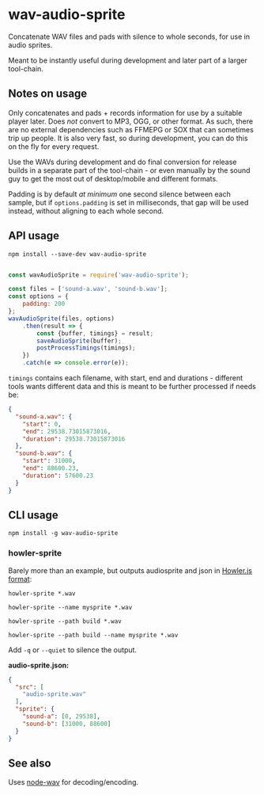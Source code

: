 # wav-audio-sprite

Concatenate WAV files and pads with silence to whole seconds, for use in audio sprites.

Meant to be instantly useful during development and later part of a larger tool-chain.

## Notes on usage

Only concatenates and pads + records information for use by a suitable player later. Does *not* convert to MP3, OGG, or other format. As such, there are no external dependencies such as FFMEPG or SOX that can sometimes trip up people. It is also very fast, so during development, you can do this on the fly for every request.
 
Use the WAVs during development and do final conversion for release builds in a separate part of the tool-chain - or even manually by the sound guy to get the most out of desktop/mobile and different formats.

Padding is by default *at minimum* one second silence between each sample, but if `options.padding` is set in milliseconds, that gap will be used instead, without aligning to each whole second.

## API usage

    npm install --save-dev wav-audio-sprite

```javascript

const wavAudioSprite = require('wav-audio-sprite');

const files = ['sound-a.wav', 'sound-b.wav'];
const options = {
    padding: 200
};
wavAudioSprite(files, options)
    .then(result => {
        const {buffer, timings} = result;
        saveAudioSprite(buffer);
        postProcessTimings(timings);
    })
    .catch(e => console.error(e));
```

`timings` contains each filename, with start, end and durations - different tools wants different data and this is meant to be further processed if needs be:

```json
{
  "sound-a.wav": {
    "start": 0,
    "end": 29538.73015873016,
    "duration": 29538.73015873016
  },
  "sound-b.wav": {
    "start": 31000,
    "end": 88600.23,
    "duration": 57600.23
  }
}
```

## CLI usage

    npm install -g wav-audio-sprite

### howler-sprite

Barely more than an example, but outputs audiosprite and json in [Howler.js format](https://github.com/goldfire/howler.js):

    howler-sprite *.wav

    howler-sprite --name mysprite *.wav

    howler-sprite --path build *.wav

    howler-sprite --path build --name mysprite *.wav

Add `-q` or `--quiet` to silence the output.

**audio-sprite.json:**

```json
{
  "src": [
    "audio-sprite.wav"
  ],
  "sprite": {
    "sound-a": [0, 29538],
    "sound-b": [31000, 88600]
  }
}
```

## See also

Uses [node-wav](https://github.com/andreasgal/node-wav) for decoding/encoding.
